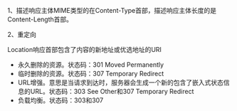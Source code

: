 1、描述响应主体MIME类型的在Content-Type首部，描述响应主体长度的是Content-Length首部。

2、重定向

Location响应首部包含了内容的新地址或优选地址的URI
- 永久删除的资源。状态码：301 Moved Permanently
- 临时删除的资源。状态码：307 Temporary Redirect
- URL增强。意思是当请求到达时，服务器会生成一个新的包含了嵌入式状态信息的URL。状态码：303 See Other和307 Temporary Redirect
- 负载均衡。状态码：303和307
